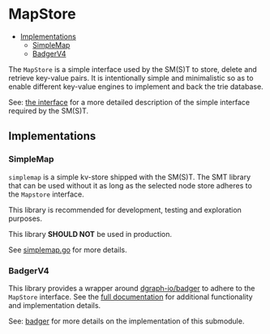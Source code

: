 # MapStore

<!-- toc -->

- [Implementations](#implementations)
  * [SimpleMap](#simplemap)
  * [BadgerV4](#badgerv4)

<!-- tocstop -->

The `MapStore` is a simple interface used by the SM(S)T to store, delete and
retrieve key-value pairs. It is intentionally simple and minimalistic so as to
enable different key-value engines to implement and back the trie database.

See: [the interface](../kvstore/interfaces.go) for a more detailed description
of the simple interface required by the SM(S)T.

## Implementations

### SimpleMap

`simplemap` is a simple kv-store shipped with the SM(S)T. The SMT library that
can be used without it as long as the selected node store adheres to the
`Mapstore` interface.

This library is recommended for development, testing and exploration purposes.

This library **SHOULD NOT** be used in production.

See [simplemap.go](../kvstore/simplemap/simplemap.go) for more details.

### BadgerV4

This library provides a wrapper around [dgraph-io/badger][badgerv4] to adhere
to the `MapStore` interface. See the [full documentation](./badger-store.md)
for additional functionality and implementation details.

See: [badger](../kvstore/badger/) for more details on the implementation of
this submodule.

[badgerv4]: https://github.com/dgraph-io/badger
